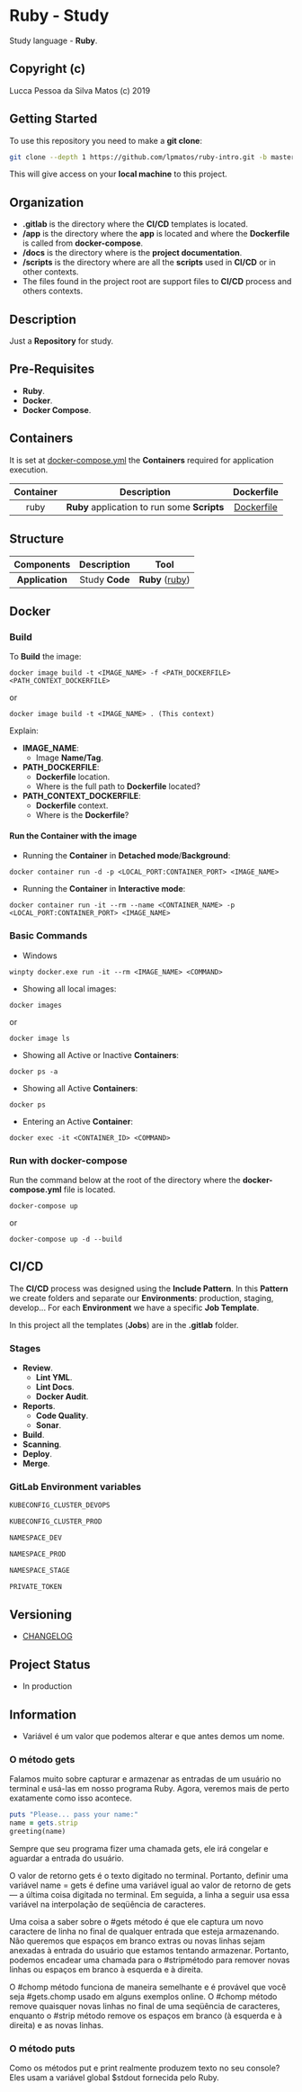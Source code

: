 Ruby - Study
============

Study language - **Ruby**.

## Copyright (c)

Lucca Pessoa da Silva Matos (c) 2019

## Getting Started

To use this repository you need to make a **git clone**:

```bash
git clone --depth 1 https://github.com/lpmatos/ruby-intro.git -b master
```

This will give access on your **local machine** to this project.

## Organization

* **.gitlab** is the directory where the **CI/CD** templates is located.
* **/app** is the directory where the **app** is located and where the **Dockerfile** is called from **docker-compose**.
* **/docs** is the directory where is the **project documentation**.
* **/scripts** is the directory where are all the **scripts** used in **CI/CD** or in other contexts.
* The files found in the project root are support files to **CI/CD** process and others contexts.

## Description

Just a **Repository** for study.

## Pre-Requisites

* **Ruby**.
* **Docker**.
* **Docker Compose**.

## Containers

It is set at [docker-compose.yml](docker-compose.yml) the **Containers** required for application execution.

**Container** | **Description** | **Dockerfile**
:---: | :---: | :---:
ruby  |  **Ruby** application to run some **Scripts** |  [Dockerfile](app/Dockerfile)

## Structure

**Components** | **Description** | **Tool**
:---: | :---: | :---:
**Application** | Study **Code** | **Ruby** ([ruby](https://www.ruby-lang.org/pt/))

## Docker

### Build

To **Build** the image:

```
docker image build -t <IMAGE_NAME> -f <PATH_DOCKERFILE> <PATH_CONTEXT_DOCKERFILE>
```

or

```
docker image build -t <IMAGE_NAME> . (This context)
```

Explain:

* **IMAGE_NAME**:
    * Image **Name/Tag**.
* **PATH_DOCKERFILE**:
    * **Dockerfile** location.
    * Where is the full path to **Dockerfile** located?
* **PATH_CONTEXT_DOCKERFILE**:
    * **Dockerfile** context.
    * Where is the **Dockerfile**?

#### Run the Container with the image

* Running the **Container** in **Detached mode**/**Background**:

```
docker container run -d -p <LOCAL_PORT:CONTAINER_PORT> <IMAGE_NAME>
```

* Running the **Container** in **Interactive mode**:

```
docker container run -it --rm --name <CONTAINER_NAME> -p <LOCAL_PORT:CONTAINER_PORT> <IMAGE_NAME>
```

### Basic Commands

* Windows

```
winpty docker.exe run -it --rm <IMAGE_NAME> <COMMAND>
```

* Showing all local images:

```
docker images
```

or

```
docker image ls
```

* Showing all Active or Inactive **Containers**:

```
docker ps -a
```

* Showing all Active **Containers**:

```
docker ps
```

* Entering an Active **Container**:

```
docker exec -it <CONTAINER_ID> <COMMAND>
```

### Run with docker-compose

Run the command below at the root of the directory where the **docker-compose.yml** file is located.

```
docker-compose up
```

or

```
docker-compose up -d --build
```

## CI/CD

The **CI/CD** process was designed using the **Include Pattern**. In this **Pattern** we create folders and separate our **Environments**: production, staging, develop... For each **Environment** we have a specific **Job Template**.

In this project all the templates (**Jobs**) are in the **.gitlab** folder.

### Stages

* **Review**.
    * **Lint YML**.
    * **Lint Docs**.
    * **Docker Audit**.
* **Reports**.
    * **Code Quality**.
    * **Sonar**.
* **Build**.
* **Scanning**.
* **Deploy**.
* **Merge**.

### GitLab Environment variables

```bash
KUBECONFIG_CLUSTER_DEVOPS
```

```bash
KUBECONFIG_CLUSTER_PROD
```

```bash
NAMESPACE_DEV
```

```bash
NAMESPACE_PROD
```

```bash
NAMESPACE_STAGE
```

```bash
PRIVATE_TOKEN
```

## Versioning

- [CHANGELOG](CHANGELOG.md)

## Project Status

* In production

## Information

* Variável é um valor que podemos alterar e que antes demos um nome.

### O método gets

Falamos muito sobre capturar e armazenar as entradas de um usuário no terminal e usá-las em nosso programa Ruby. Agora, veremos mais de perto exatamente como isso acontece.

```ruby
puts "Please... pass your name:"
name = gets.strip
greeting(name)
```

Sempre que seu programa fizer uma chamada gets, ele irá congelar e aguardar a entrada do usuário.

O valor de retorno gets é o texto digitado no terminal. Portanto, definir uma variável name = gets é define uma variável igual ao valor de retorno de gets –– a última coisa digitada no terminal. Em seguida, a linha a seguir usa essa variável na interpolação de seqüência de caracteres.

Uma coisa a saber sobre o #gets método é que ele captura um novo caractere de linha no final de qualquer entrada que esteja armazenando. Não queremos que espaços em branco extras ou novas linhas sejam anexadas à entrada do usuário que estamos tentando armazenar. Portanto, podemos encadear uma chamada para o #stripmétodo para remover novas linhas ou espaços em branco à esquerda e à direita.

O #chomp método funciona de maneira semelhante e é provável que você seja #gets.chomp usado em alguns exemplos online. O #chomp método remove quaisquer novas linhas no final de uma seqüência de caracteres, enquanto o #strip método remove os espaços em branco (à esquerda e à direita) e as novas linhas.

### O método puts

Como os métodos put e print realmente produzem texto no seu console? Eles usam a variável global $stdout fornecida pelo Ruby.
